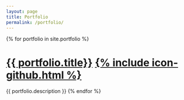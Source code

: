 ```yaml
---
layout: page
title: Portfolio
permalink: /portfolio/
---
```


{% for portfolio in site.portfolio %}
  <h1><a href="{{ portfolio.url }}">{{ portfolio.title}}</a>
  <a href="portfolio.github">{% include icon-github.html %}</a></h1>
  

  {{ portfolio.description }}
{% endfor %}
